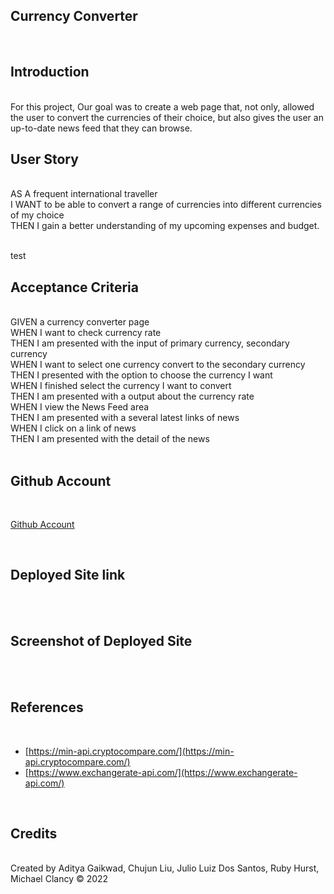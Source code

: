 ## **Currency Converter**
<br />

## **Introduction** 
<br />
For this project, Our goal was to create a web page that, not only, allowed the user to convert the currencies of their choice, but also gives the user an up-to-date news feed that they can browse.
<br />

## **User Story**
<br />
 AS A frequent international traveller
 <br />
 I WANT to be able to convert a range of currencies into different currencies of my choice
 <br />
 THEN I gain a better understanding of my upcoming expenses and budget.
 <br />
<br />

test

## **Acceptance Criteria**
<br />
GIVEN a currency converter page <br />
WHEN I want to check currency rate <br />
THEN I am presented with the input of primary currency, secondary currency <br />
WHEN I want to select one currency convert to the secondary currency <br />
THEN I presented with the option to choose the currency I want  <br />
WHEN I finished select the currency I want to convert <br />
THEN I am presented with a output about the currency rate <br />
WHEN I view the News Feed area <br />
THEN I am presented with a several latest links of news  <br />
WHEN I click on a link of news <br />
THEN I am presented with the detail of the news <br />
 <br />

## **Github Account** 
 <br />

[Github Account](https://github.com/realAdif/Currency-Converter)

 <br />

## **Deployed Site link**
 <br />

 <br />

## **Screenshot of Deployed Site**
 <br />

  <br />

## **References**
 <br />

* [https://min-api.cryptocompare.com/](https://min-api.cryptocompare.com/)
* [https://www.exchangerate-api.com/](https://www.exchangerate-api.com/)


 <br />

## **Credits**
 <br />
Created by Aditya Gaikwad, Chujun Liu, Julio Luiz Dos Santos, Ruby Hurst, Michael Clancy © 2022

